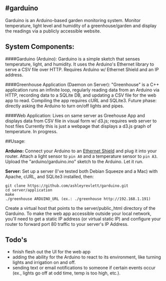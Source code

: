 #garduino
---

Garduino is an Arduino-based garden monitoring system.
Monitor temperature, light level and humidity of a greenhouse/garden
and display the readings via a publicly accessible website.

## System Components:

####Garduino (Arduino): 
Garduino is a simple sketch that senses temperature, light, and humidity.
It uses the Arduino's Ethernet library to serve a CSV file over HTTP.
Requires Arduino w/ Ethernet Shield and an IP address.

####Greenhouse Application (Daemon on Server):
"Greenhouse" is a C++ application runs an infinite loop, regularly reading data 
from an Arduino via HTTP, recording data to a SQLite DB, and updating a CSV file for the web app to read.
Compiling the app requires cURL and SQLite3.
Future phase: directly asking the Arduino to turn on/off lights and pipes.

####Web Application:
Lives on same server as Greehouse App and displays data from CSV file
in visual form w/ d3.js; requires web server to host files
Currently this is just a webpage that displays a d3.js graph of temperature. 
In progress.	

##Usage:

**Arduino:**
Connect your Arduino to an [Ethernet Shield](http://arduino.cc/en/Main/ArduinoEthernetShield) and plug it into your router. 
Attach a light sensor to ```pin A0``` and a temperature sensor to ```pin A3```. 
Upload the "arduino/garduino.ino" sketch to the Arduino.
Let it run. 

**Server:**
Set up a server (I've tested both Debian Squeeze and a Mac) with Apache, cURL, and SQLite3 installed, then:
```
git clone https://github.com/ashleyrevlett/garduino.git
cd server/application
make
./greenhouse ARDUINO_URL (ex.: ./greenhouse http://192.168.1.191)
```
Create a virtual host that points to the server/public_html directory of the Garduino.
To make the web app accessible outside your local network, you'll need to get a static IP
address (or virtual static IP) and configure your router to forward port 80 traffic to 
your server's IP Address.

## Todo's

* finish flesh out the UI for the web app
* adding the ability for the Arduino to react to its environment, like turning lights and irrigation on and off. 
* sending text or email notifications to someone if certain events occur (ex., lights go off at odd time, temp is too high, etc.).
